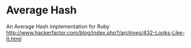 Average Hash
=====================

An Average Hash implementation for Ruby
http://www.hackerfactor.com/blog/index.php?/archives/432-Looks-Like-It.html

